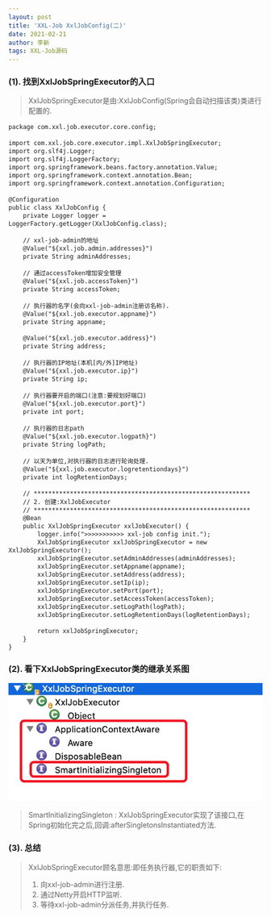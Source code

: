 ```yaml
---
layout: post
title: 'XXL-Job XxlJobConfig(二)'
date: 2021-02-21
author: 李新
tags: XXL-Job源码
---
```


### (1). 找到XxlJobSpringExecutor的入口
> XxlJobSpringExecutor是由:XxlJobConfig(Spring会自动扫描该类)类进行配置的.   

```
package com.xxl.job.executor.core.config;

import com.xxl.job.core.executor.impl.XxlJobSpringExecutor;
import org.slf4j.Logger;
import org.slf4j.LoggerFactory;
import org.springframework.beans.factory.annotation.Value;
import org.springframework.context.annotation.Bean;
import org.springframework.context.annotation.Configuration;

@Configuration
public class XxlJobConfig {
    private Logger logger = LoggerFactory.getLogger(XxlJobConfig.class);
	
	// xxl-job-admin的地址
    @Value("${xxl.job.admin.addresses}")
    private String adminAddresses;

	// 通过accessToken增加安全管理
    @Value("${xxl.job.accessToken}")
    private String accessToken;

	// 执行器的名字(会向xxl-job-admin注册访名称).
    @Value("${xxl.job.executor.appname}")
    private String appname;

    @Value("${xxl.job.executor.address}")
    private String address;

	// 执行器的IP地址(本机[内/外]IP地址)
    @Value("${xxl.job.executor.ip}")
    private String ip;

	// 执行器要开启的端口(注意:要规划好端口)
    @Value("${xxl.job.executor.port}")
    private int port;

	// 执行器的日志path
    @Value("${xxl.job.executor.logpath}")
    private String logPath;

	// 以天为单位,对执行器的日志进行轮询处理.
    @Value("${xxl.job.executor.logretentiondays}")
    private int logRetentionDays;

	// ************************************************************
	// 2. 创建:XxlJobExecutor
	// ************************************************************
    @Bean
    public XxlJobSpringExecutor xxlJobExecutor() {
        logger.info(">>>>>>>>>>> xxl-job config init.");
        XxlJobSpringExecutor xxlJobSpringExecutor = new XxlJobSpringExecutor();
        xxlJobSpringExecutor.setAdminAddresses(adminAddresses);
        xxlJobSpringExecutor.setAppname(appname);
        xxlJobSpringExecutor.setAddress(address);
        xxlJobSpringExecutor.setIp(ip);
        xxlJobSpringExecutor.setPort(port);
        xxlJobSpringExecutor.setAccessToken(accessToken);
        xxlJobSpringExecutor.setLogPath(logPath);
        xxlJobSpringExecutor.setLogRetentionDays(logRetentionDays);

        return xxlJobSpringExecutor;
    }
}
```
### (2). 看下XxlJobSpringExecutor类的继承关系图
!["XxlJobSpringExecutor"](/assets/xxl-job/imgs/XxlJobSpringExecutor.jpg)

> SmartInitializingSingleton : XxlJobSpringExecutor实现了该接口,在Spring初始化完之后,回调:afterSingletonsInstantiated方法.
### (3). 总结
> XxlJobSpringExecutor顾名意思:即任务执行器,它的职责如下:  
> 1. 向xxl-job-admin进行注册.   
> 2. 通过Netty开启HTTP监听.   
> 3. 等待xxl-job-admin分派任务,并执行任务.   